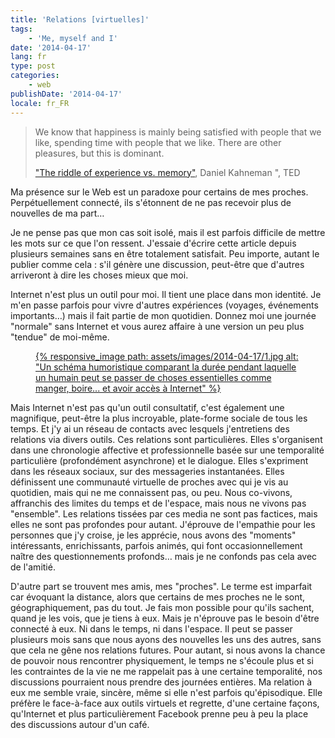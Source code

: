 ```yaml
---
title: 'Relations [virtuelles]'
tags:
    - 'Me, myself and I'
date: '2014-04-17'
lang: fr
type: post
categories:
    - web
publishDate: '2014-04-17'
locale: fr_FR
---
```


> We know that happiness is mainly being satisfied with people that we like, spending time with people that we like. There are other pleasures, but this is dominant.  
>
> ["The riddle of experience vs. memory"](http://www.ted.com/talks/daniel_kahneman_the_riddle_of_experience_vs_memory "&quot;The riddle of experience vs. memory&quot;, Daniel Kahneman &quot;, TED"), Daniel Kahneman &quot;, TED

Ma présence sur le Web est un paradoxe pour certains de mes proches. Perpétuellement connecté, ils s'étonnent de ne pas recevoir plus de nouvelles de ma part…

<!-- more -->

Je ne pense pas que mon cas soit isolé, mais il est parfois difficile de mettre les mots sur ce que l'on ressent. J'essaie d'écrire cette article depuis plusieurs semaines sans en être totalement satisfait. Peu importe, autant le publier comme cela&nbsp;: s'il génère une discussion, peut-être que d'autres arriveront à dire les choses mieux que moi.

Internet n'est plus un outil pour moi. Il tient une place dans mon identité. Je m'en passe parfois pour vivre d'autres expériences (voyages, événements importants…) mais il fait partie de mon quotidien. Donnez moi une journée "normale" sans Internet et vous aurez affaire à une version un peu plus "tendue" de moi-même.

<figure>
<a href="http://kindofnormal.com/img/truth_facts/2014/03/07.jpg" title="Voir en plus grand">
      {% responsive_image path: assets/images/2014-04-17/1.jpg alt: "Un schéma humoristique comparant la durée pendant laquelle un humain peut se passer de choses essentielles comme manger, boire... et avoir accès à Internet" %}
  </a>
</figure>

Mais Internet n'est pas qu'un outil consultatif, c'est également une magnifique, peut-être la plus incroyable, plate-forme sociale de tous les temps. Et j'y ai un réseau de contacts avec lesquels j'entretiens des relations via divers outils. Ces relations sont particulières. Elles s'organisent dans une chronologie affective et professionnelle basée sur une temporalité particulière (profondément asynchrone) et le dialogue. Elles s'expriment dans les réseaux sociaux, sur des messageries instantanées. Elles définissent une communauté virtuelle de proches avec qui je vis au quotidien, mais qui ne me connaissent pas, ou peu. Nous co-vivons, affranchis des limites du temps et de l'espace, mais nous ne vivons pas "ensemble". Les relations tissées par ces media ne sont pas factices, mais elles ne sont pas profondes pour autant. J'éprouve de l'empathie pour les personnes que j'y croise, je les apprécie, nous avons des "moments" intéressants, enrichissants, parfois animés, qui font occasionnellement naître des questionnements profonds… mais je ne confonds pas cela avec de l'amitié.

D'autre part se trouvent mes amis, mes "proches". Le terme est imparfait car évoquant la distance, alors que certains de mes proches ne le sont, géographiquement, pas du tout. Je fais mon possible pour qu'ils sachent, quand je les vois, que je tiens à eux. Mais je n'éprouve pas le besoin d'être connecté à eux. Ni dans le temps, ni dans l'espace. Il peut se passer plusieurs mois sans que nous ayons des nouvelles les uns des autres, sans que cela ne gêne nos relations futures. Pour autant, si nous avons la chance de pouvoir nous rencontrer physiquement, le temps ne s'écoule plus et si les contraintes de la vie ne me rappelait pas à une certaine temporalité, nos discussions pourraient nous prendre des journées entières. Ma relation à eux me semble vraie, sincère, même si elle n'est parfois qu'épisodique. Elle préfère le face-à-face aux outils virtuels et regrette, d'une certaine façons, qu'Internet et plus particulièrement Facebook prenne peu à peu la place des discussions autour d'un café.
